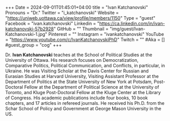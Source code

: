 +++
Date = 2024-09-01T01:45:01+04:00
title = "Ivan Katchanovski"
Pronouns = "Dr."
Twitter = "i_katchanovski"
Website = "https://uniweb.uottawa.ca/view/profile/members/1150"
Type = "guest"
Facebook = "ivan.katchanovski"
Linkedin = "https://ca.linkedin.com/in/ivan-katchanovski-57b2928"
GitHub = ""
Thumbnail = "img/guest/Ivan-Katchanovski-1.jpg"
Pinterest = ""
Instagram = "ivankatchanovski"
YouTube = "https://www.youtube.com/c/IvanKatchanovskiPhD"
Twitch = ""
#Aka = []
#guest_group = "cog"
+++

Dr. __Ivan Katchanovski__ teaches at the School of Political Studies at the University of Ottawa. His research focuses on Democratization, Comparative Politics, Political Communication, and Conflicts, in particular, in Ukraine. He was Visiting Scholar at the Davis Center for Russian and Eurasian Studies at Harvard University, Visiting Assistant Professor at the Department of Politics at the State University of New York at Potsdam, Post-Doctoral Fellow at the Department of Political Science at the University of Toronto, and Kluge Post-Doctoral Fellow at the Kluge Center at the Library of Congress. His academic publications include four books, 10 book chapters, and 17 articles in refereed journals. He received his Ph.D. from the Schar School of Policy and Government at George Mason University in the US.

